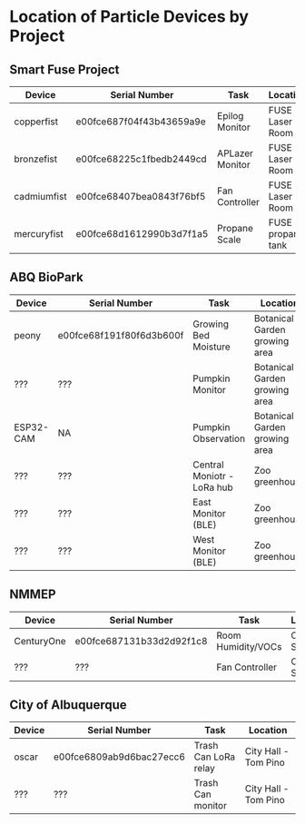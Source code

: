 # Location of Particle Devices by Project

## Smart Fuse Project
|      Device      |    Serial Number        | Task |          Location   |
|------------------|-------------------------|------|-------------|
| copperfist       | e00fce687f04f43b43659a9e| Epilog Monitor  |FUSE - Laser Room |
| bronzefist        | e00fce68225c1fbedb2449cd| APLazer Monitor |FUSE - Laser Room |
| cadmiumfist        | e00fce68407bea0843f76bf5| Fan Controller  |FUSE - Laser Room |
| mercuryfist       | e00fce68d1612990b3d7f1a5| Propane Scale | FUSE - propane tank|

## ABQ BioPark
|      Device      |    Serial Number        | Task |          Location   |
|------------------|-------------------------|------|-------------|
| peony      | e00fce68f191f80f6d3b600f| Growing Bed Moisture  |Botanical Garden growing area |
| ???        | ???| Pumpkin Monitor |Botanical Garden growing area |
| ESP32-CAM        | NA| Pumpkin Observation |Botanical Garden growing area |
| ???        | ???| Central Moniotr - LoRa hub  |Zoo greenhouse|
| ???       | ???| East Monitor (BLE) | Zoo greenhouse|
| ???       | ???| West Monitor (BLE) | Zoo greenhouse|

## NMMEP
|      Device      |    Serial Number        | Task |          Location   |
|------------------|-------------------------|------|-------------|
| CenturyOne       | e00fce687131b33d2d92f1c8| Room Humidity/VOCs  | Century Sign |
| ???        | ???| Fan Controller |Century Sign |


## City of Albuquerque
|      Device      |    Serial Number        | Task |          Location   |
|------------------|-------------------------|------|-------------|
| oscar       | e00fce6809ab9d6bac27ecc6| Trash Can LoRa relay | City Hall - Tom Pino |
| ???       | ???| Trash Can monitor | City Hall - Tom Pino |
